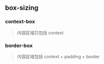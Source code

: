 ## box-sizing
### context-box
> 内容区域只包括 context

### border-box
> 内容区域包括 context + padding + border
